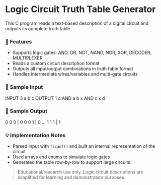 # Logic Circuit Truth Table Generator

This C program reads a text-based description of a digital circuit and outputs its complete truth table.

### 🔧 Features
- Supports logic gates: AND, OR, NOT, NAND, NOR, XOR, DECODER, MULTIPLEXER
- Reads a custom circuit description format
- Outputs all input/output combinations in truth table format
- Handles intermediate wires/variables and multi-gate circuits

### 📄 Sample Input
INPUT 3 a b c OUTPUT 1 d AND a b x AND c x d


### 🧪 Sample Output
0 0 0 | 0 0 0 1 | 0 ... 1 1 1 | 1


### 💡 Implementation Notes
- Parsed input with `fscanf()` and built an internal representation of the circuit
- Used arrays and enums to simulate logic gates
- Generated the table row-by-row to support large circuits

> Educational/research use only. Logic circuit descriptions are simplified for learning and demonstration purposes.
